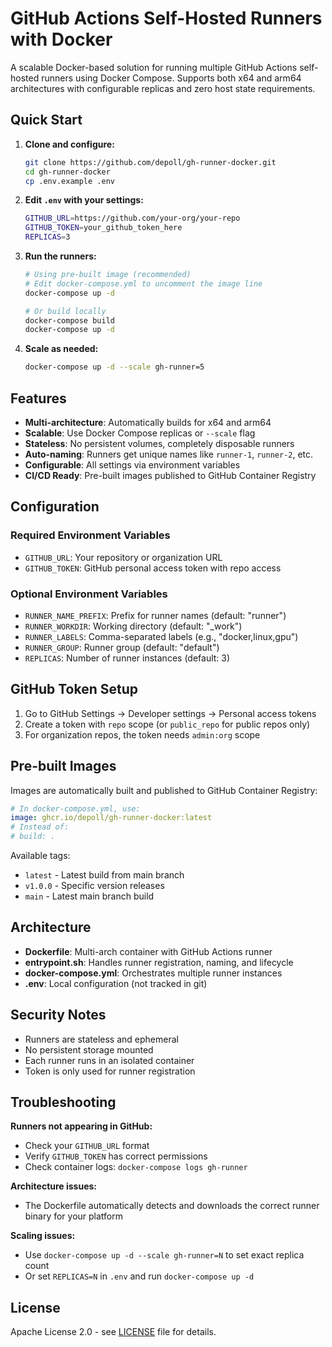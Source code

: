 # GitHub Actions Self-Hosted Runners with Docker

A scalable Docker-based solution for running multiple GitHub Actions self-hosted runners using Docker Compose. Supports both x64 and arm64 architectures with configurable replicas and zero host state requirements.

## Quick Start

1. **Clone and configure:**
   ```bash
   git clone https://github.com/depoll/gh-runner-docker.git
   cd gh-runner-docker
   cp .env.example .env
   ```

2. **Edit `.env` with your settings:**
   ```bash
   GITHUB_URL=https://github.com/your-org/your-repo
   GITHUB_TOKEN=your_github_token_here
   REPLICAS=3
   ```

3. **Run the runners:**
   ```bash
   # Using pre-built image (recommended)
   # Edit docker-compose.yml to uncomment the image line
   docker-compose up -d
   
   # Or build locally
   docker-compose build
   docker-compose up -d
   ```

4. **Scale as needed:**
   ```bash
   docker-compose up -d --scale gh-runner=5
   ```

## Features

- **Multi-architecture**: Automatically builds for x64 and arm64
- **Scalable**: Use Docker Compose replicas or `--scale` flag
- **Stateless**: No persistent volumes, completely disposable runners
- **Auto-naming**: Runners get unique names like `runner-1`, `runner-2`, etc.
- **Configurable**: All settings via environment variables
- **CI/CD Ready**: Pre-built images published to GitHub Container Registry

## Configuration

### Required Environment Variables

- `GITHUB_URL`: Your repository or organization URL
- `GITHUB_TOKEN`: GitHub personal access token with repo access

### Optional Environment Variables

- `RUNNER_NAME_PREFIX`: Prefix for runner names (default: "runner")
- `RUNNER_WORKDIR`: Working directory (default: "_work")  
- `RUNNER_LABELS`: Comma-separated labels (e.g., "docker,linux,gpu")
- `RUNNER_GROUP`: Runner group (default: "default")
- `REPLICAS`: Number of runner instances (default: 3)

## GitHub Token Setup

1. Go to GitHub Settings → Developer settings → Personal access tokens
2. Create a token with `repo` scope (or `public_repo` for public repos only)
3. For organization repos, the token needs `admin:org` scope

## Pre-built Images

Images are automatically built and published to GitHub Container Registry:

```yaml
# In docker-compose.yml, use:
image: ghcr.io/depoll/gh-runner-docker:latest
# Instead of:
# build: .
```

Available tags:
- `latest` - Latest build from main branch
- `v1.0.0` - Specific version releases
- `main` - Latest main branch build

## Architecture

- **Dockerfile**: Multi-arch container with GitHub Actions runner
- **entrypoint.sh**: Handles runner registration, naming, and lifecycle
- **docker-compose.yml**: Orchestrates multiple runner instances
- **.env**: Local configuration (not tracked in git)

## Security Notes

- Runners are stateless and ephemeral
- No persistent storage mounted
- Each runner runs in an isolated container
- Token is only used for runner registration

## Troubleshooting

**Runners not appearing in GitHub:**
- Check your `GITHUB_URL` format
- Verify `GITHUB_TOKEN` has correct permissions
- Check container logs: `docker-compose logs gh-runner`

**Architecture issues:**
- The Dockerfile automatically detects and downloads the correct runner binary for your platform

**Scaling issues:**
- Use `docker-compose up -d --scale gh-runner=N` to set exact replica count
- Or set `REPLICAS=N` in `.env` and run `docker-compose up -d`

## License

Apache License 2.0 - see [LICENSE](LICENSE) file for details.